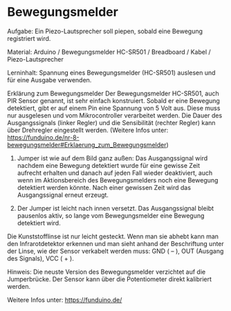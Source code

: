 # Bewegungsmelder
Aufgabe: Ein Piezo-Lautsprecher soll piepen, sobald eine Bewegung registriert wird.

Material: Arduino / Bewegungsmelder HC-SR501 / Breadboard / Kabel / Piezo-Lautsprecher

Lerninhalt: Spannung eines Bewegungsmelder (HC-SR501) auslesen und für eine Ausgabe verwenden.

Erklärung zum Bewegungsmelder
Der Bewegungsmelder HC-SR501, auch PIR Sensor genannt, ist sehr einfach konstruiert. Sobald er eine Bewegung detektiert, gibt er auf einem Pin eine Spannung von 5 Volt aus. Diese muss nur ausgelesen und vom Mikrocontroller verarbeitet werden.
Die Dauer des Ausgangssignals (linker Regler) und die Sensibilität (rechter Regler) kann über Drehregler eingestellt werden. (Weitere Infos unter: https://funduino.de/nr-8-bewegungsmelder#Erklaerung_zum_Bewegungsmelder)


1) Jumper ist wie auf dem Bild ganz außen: Das Ausgangssignal wird nachdem eine Bewegung detektiert wurde für eine gewisse Zeit aufrecht erhalten und danach auf jeden Fall wieder deaktiviert, auch wenn im Aktionsbereich des Bewegungsmelders noch eine Bewegung detektiert werden könnte. Nach einer gewissen Zeit wird das Ausgangssignal erneut erzeugt.

2) Der Jumper ist leicht nach innen versetzt. Das Ausgangssignal bleibt pausenlos aktiv, so lange vom Bewegungsmelder eine Bewegung detektiert wird.

Die Kunststofflinse ist nur leicht gesteckt. Wenn man sie abhebt kann man den Infrarotdetektor erkennen und man sieht anhand der Beschriftung unter der Linse, wie der Sensor verkabelt werden muss: GND ( – ), OUT (Ausgang des Signals), VCC ( + ).

Hinweis: Die neuste Version des Bewegungsmelder verzichtet auf die Jumperbrücke. Der Sensor kann über die Potentiometer direkt kalibriert werden.


Weitere Infos unter: https://funduino.de/
